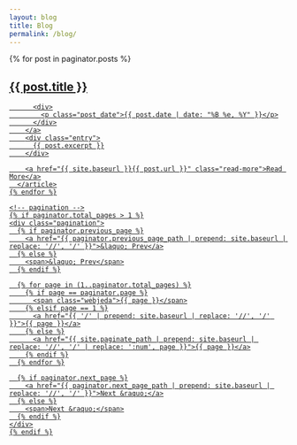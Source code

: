 ```yaml
---
layout: blog
title: Blog
permalink: /blog/
---
```

<div class="posts">
    {% for post in paginator.posts %}
      <article class="post">
        <a href="{{ site.baseurl }}{{ post.url }}">
          <h1>{{ post.title }}</h1>
  
          <div>
            <p class="post_date">{{ post.date | date: "%B %e, %Y" }}</p>
          </div>
        </a>
        <div class="entry">
          {{ post.excerpt }}
        </div>
  
        <a href="{{ site.baseurl }}{{ post.url }}" class="read-more">Read More</a>
      </article>
    {% endfor %}
  
    <!-- pagination -->
    {% if paginator.total_pages > 1 %}
    <div class="pagination">
      {% if paginator.previous_page %}
        <a href="{{ paginator.previous_page_path | prepend: site.baseurl | replace: '//', '/' }}">&laquo; Prev</a>
      {% else %}
        <span>&laquo; Prev</span>
      {% endif %}
  
      {% for page in (1..paginator.total_pages) %}
        {% if page == paginator.page %}
          <span class="webjeda">{{ page }}</span>
        {% elsif page == 1 %}
          <a href="{{ '/' | prepend: site.baseurl | replace: '//', '/' }}">{{ page }}</a>
        {% else %}
          <a href="{{ site.paginate_path | prepend: site.baseurl | replace: '//', '/' | replace: ':num', page }}">{{ page }}</a>
        {% endif %}
      {% endfor %}
  
      {% if paginator.next_page %}
        <a href="{{ paginator.next_page_path | prepend: site.baseurl | replace: '//', '/' }}">Next &raquo;</a>
      {% else %}
        <span>Next &raquo;</span>
      {% endif %}
    </div>
    {% endif %}
  </div>